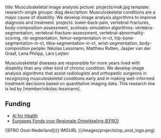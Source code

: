 title: Musculoskeletal image analysis
picture: projects/msk.jpg
template: research-single
groups: diag
description: Musculoskeletal conditions are a major cause of disability. We develop image analysis algorithms to improve diagnosis and treatment.
projects: lower-back-pain, vertebral-fractures, body-composition-assessment, scoliosis-simulation
algorithms: vertebra-segmentation, vertebral-fracture-assessment, vertebral-abnormality-scoring, rib-segmentation, femur-segmentation-in-ct, hip-bone-segmentation-in-ct, tibia-segmentation-in-ct, wrist-segmentation, body-composition
people: Nikolas Lessmann, Matthieu Rutten, Jasper van der Graaf, Lena Philipp, Lars Leijten

Musculoskeletal diseases are responsible for more years lived with disability than any other kind of chronic condition. We develop image analysis algorithms that assist radiologists and orthopedic surgeons in recognizing musculoskeletal conditions early and in making well-informed treatment decisions based on quantitative imaging data. This research line is led by [member/nikolas-lessmann].

## Funding
* [AI for Health](https://www.ai-for-health.nl/)
* [Europees Fonds voor Regionale Ontwikkeling (EFRO)](http://www.op-oost.eu/)

![EFRO Oost-Nederland]({{ IMGURL }}/images/projects/op_oost_logo.png)
